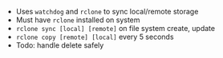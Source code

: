 * Uses `watchdog` and `rclone` to sync local/remote storage
* Must have `rclone` installed on system
* `rclone sync [local] [remote]` on file system create, update
* `rclone copy [remote] [local]` every 5 seconds
* Todo: handle delete safely 